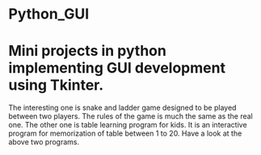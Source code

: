 # Python_GUI
# Mini projects in python implementing GUI development using Tkinter.
The interesting one is snake and ladder game designed to be played between two players. The rules of the game is much the same as the
real one.
The other one is table learning program for kids. It is an interactive program for memorization of table between 1 to 20. 
Have a look at the above two programs.
